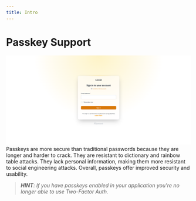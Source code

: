 ```yaml
---
title: Intro
---
```


# Passkey Support
![passkey_login.png](../../art/screens/passkey_login.png)
Passkeys are more secure than traditional passwords because they are longer 
and harder to crack. They are resistant to dictionary and rainbow table attacks.
They lack personal information, making them more resistant to social 
engineering attacks. Overall, passkeys offer improved security and usability.

>***HINT**: If you have passkeys enabled in your application you're no longer able 
to use Two-Factor Auth.*
